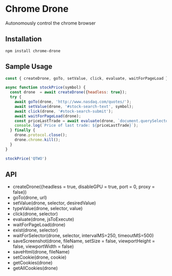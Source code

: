 # Chrome Drone

Autonomously control the chrome browser

## Installation

`npm install chrome-drone`

## Sample Usage

``` js
const { createDrone, goTo, setValue, click, evaluate, waitForPageLoad } = require('chrome-drone');

async function stockPrice(symbol) {
  const drone  = await createDrone({headless: true});
  try {
    await goTo(drone, 'http://www.nasdaq.com/quotes/');
    await setValue(drone, '#stock-search-text', symbol);
    await click(drone, '#stock-search-submit');
    await waitForPageLoad(drone);
    const priceLastTrade = await evaluate(drone, `document.querySelector('#qwidget_lastsale').innerText`);
    console.log(`Price of last trade: ${priceLastTrade}`);
  } finally {
    drone.protocol.close();
    drone.chrome.kill();
  }
}

stockPrice('QTWO')
```

## API

- createDrone({headless = true, disableGPU = true, port = 0, proxy = false})
- goTo(drone, url)
- setValue(drone, selector, desiredValue)
- typeValue(drone, selector, value)
- click(drone, selector)
- evaluate(drone, jsToExecute)
- waitForPageLoad(drone)
- exist(drone, selector)
- waitForSelector(drone, selector, intervalMS=250, timeoutMS=500)
- saveScreenshot(drone, fileName, setSize = false, viewportHeight = false, viewportWidth = false)
- saveHtml(drone, fileName)
- setCookie(drone, cookie)
- getCookies(drone)
- getAllCookies(drone)
